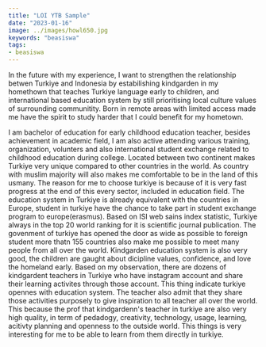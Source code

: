 ```yaml
---
title: "LOI YTB Sample"
date: "2023-01-16"
image: ../images/howl650.jpg
keywords: "beasiswa"
tags:
- beasiswa
---
```


In the future with my experience, I want to strengthen the relationship betwen Turkiye and Indonesia by estabilishing kindgarden in my homethown that teaches Turkiye language early to children, and international based education system by still prioritising local culture values of surrounding communitity. Born in remote areas with limited access made me have the spirit to study harder that I could benefit for my hometown.

I am bachelor of education for early childhood education teacher, besides achievement in academic field, I am also active attending various training, organization, volunters and also international student exchange related to childhood education during college. Located between two continent makes Turkiye very unique compared to other countries in the world. As country with muslim majority will also makes me comfortable to be in the land of this usmany. The reason for me to choose turkiye is because of it is very fast progress at the end of this every sector, included in education field. The education system in Turkiye is already equivalent with the countries in Europe, student in turkiye have the chance to take part in student exchange program to europe(erasmus). Based on ISI web sains index statistic, Turkiye always in the top 20 world ranking for it is scientific journal publication. The govenment of turkiye has opened the door as wide as possible to foreign student more thatn 155 countries also make me possible to meet many people from all over the world.
Kindgarden education system is also very good, the children are gaught about dicipline values, confidence, and love the homeland early. Based on my observation, there are dozens of kindgardent teachers in Turkiye who have instagram account and share their learning activites through those account. This thing indicate turkiye opennes with education system. The teacher also admit that they share those activities purposely to give inspiration to all teacher all over the world. This because the prof that kindgardenn's teacher in turkiye are also very high quality, in term of pedadogy, creativity, technology, usage, learning, acitivty planning and openness to the outside world. This things is very interesting for me to be able to learn from them directly in turkiye.
